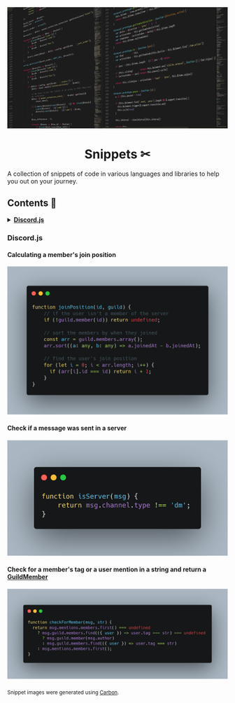 <!-- markdownlint-disable -->
<!-- markdownlint-disable -->
<div align="center">
<img src="assets/libraries.png">
<br>
<h1>Snippets ✂</h1>
</div>

A collection of snippets of code in various languages and libraries to help you out on your journey.

## Contents 📜

<details>
<summary><strong><a href="#discord.js">Discord.js</a></strong></summary>

<ul>
<li><a href="#calculating-a-members-join-position">Calculating a member's join position</a></li>
<li><a href="#check-if-a-message-was-sent-in-a-server">Check if a message was sent in a server</a></li>
<li><a href="#check-for-a-members-tag-or-a-user-mention-in-a-string-and-return-a-guildmember">Check for a member's tag or a user mention in a string and return a GuildMember</a></li>
</ul>
</details>

### Discord.js

#### Calculating a member's join position

[![Join Position](assets/snippets/discordjs-joinposition.png)](https://gist.github.com/newtykins/98abdf4eadc03c89e7b7e7d3d8780793)

#### Check if a message was sent in a server

[![Is Server](assets/snippets/discordjs-isserver.png)](https://gist.github.com/newtykins/0c26ec4a865465f73b496daf35ac2b51)

#### Check for a member's tag or a user mention in a string and return a [GuildMember](https://discord.js.org/#/docs/main/stable/general/welcome)

[![Check for Member](assets/snippets/discordjs-checkformember.png)](https://gist.github.com/newtykins/61c117ff6150f00c83441154efab8ecf)

<sub>Snippet images were generated using <a href="https://carbon.now.sh/">Carbon</a>.</sub>
